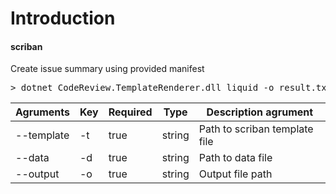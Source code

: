 # Introduction 

#### scriban
Create issue summary using provided manifest
<pre>
> dotnet CodeReview.TemplateRenderer.dll liquid -o result.txt -t template.liquid  -d data.json
</pre>
| Agruments     | Key       | Required   | Type      | Description agrument      |
| ------------- | --------- | ---------- | --------- | ------------------------- |
| --template    | -t        | true       | string    | Path to scriban template file |
| --data        | -d        | true       | string    | Path to data file         |
| --output      | -o        | true       | string    | Output file path          |